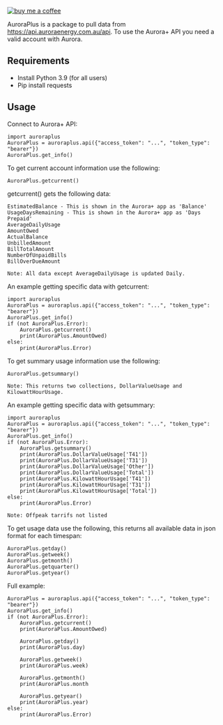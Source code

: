 [![buy me a coffee](https://img.shields.io/badge/If%20you%20like%20it-Buy%20us%20a%20coffee-green.svg?style=for-the-badge)](https://www.buymeacoffee.com/leighcurran)

AuroraPlus is a package to pull data from https://api.auroraenergy.com.au/api. To use the Aurora+ API you need a valid account with Aurora.

## Requirements
- Install Python 3.9 (for all users)
- Pip install requests

## Usage

Connect to Aurora+ API:

    import auroraplus
    AuroraPlus = auroraplus.api({"access_token": "...", "token_type": "bearer"})
    AuroraPlus.get_info()

To get current account information use the following:

    AuroraPlus.getcurrent()

getcurrent() gets the following data:

    EstimatedBalance - This is shown in the Aurora+ app as 'Balance'
    UsageDaysRemaining - This is shown in the Aurora+ app as 'Days Prepaid'
    AverageDailyUsage
    AmountOwed
    ActualBalance
    UnbilledAmount
    BillTotalAmount
    NumberOfUnpaidBills
    BillOverDueAmount
    
    Note: All data except AverageDailyUsage is updated Daily.

An example getting specific data with getcurrent:

    import auroraplus
    AuroraPlus = auroraplus.api({"access_token": "...", "token_type": "bearer"})
    AuroraPlus.get_info()
    if (not AuroraPlus.Error):
        AuroraPlus.getcurrent()
        print(AuroraPlus.AmountOwed)
    else:
        print(AuroraPlus.Error)
        
To get summary usage information use the following:

    AuroraPlus.getsummary()
    
    Note: This returns two collections, DollarValueUsage and KilowattHourUsage.
    
An example getting specific data with getsummary:

    import auroraplus
    AuroraPlus = auroraplus.api({"access_token": "...", "token_type": "bearer"})
    AuroraPlus.get_info()
    if (not AuroraPlus.Error):
        AuroraPlus.getsummary()
        print(AuroraPlus.DollarValueUsage['T41'])
        print(AuroraPlus.DollarValueUsage['T31'])
        print(AuroraPlus.DollarValueUsage['Other'])
        print(AuroraPlus.DollarValueUsage['Total'])
        print(AuroraPlus.KilowattHourUsage['T41'])
        print(AuroraPlus.KilowattHourUsage['T31'])
        print(AuroraPlus.KilowattHourUsage['Total'])
    else:
        print(AuroraPlus.Error)
        
    Note: Offpeak tarrifs not listed

To get usage data use the following, this returns all available data in json format for each timespan:

    AuroraPlus.getday()
    AuroraPlus.getweek()
    AuroraPlus.getmonth()
    AuroraPlus.getquarter()
    AuroraPlus.getyear()

Full example:

    AuroraPlus = auroraplus.api({"access_token": "...", "token_type": "bearer"})
    AuroraPlus.get_info()
    if (not AuroraPlus.Error):
        AuroraPlus.getcurrent()
        print(AuroraPlus.AmountOwed)
        
        AuroraPlus.getday()
        print(AuroraPlus.day)
        
        AuroraPlus.getweek()
        print(AuroraPlus.week)
        
        AuroraPlus.getmonth()
        print(AuroraPlus.month
        
        AuroraPlus.getyear()
        print(AuroraPlus.year)
    else:
        print(AuroraPlus.Error)
